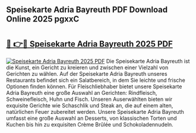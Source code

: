 ## Speisekarte Adria Bayreuth PDF Download Online 2025 pgxxC

# <h2><a href="http://gcea7rn.nevu.top/?p=Speisekarte+Adria+Bayreuth">🔗 👉🔴 Speisekarte Adria Bayreuth 2025 PDF</a></h2>

[![Speisekarte Adria Bayreuth 2025 PDF](https://i.imgur.com/dBaPXMq.png)](http://gcea7rn.nevu.top/?p=Speisekarte+Adria+Bayreuth)
Die Speisekarte Adria Bayreuth ist die Kunst, ein Gericht zu kreieren und zwischen einer Vielzahl von Gerichten zu wählen. Auf der Speisekarte Adria Bayreuth unseres Restaurants befindet sich ein Salatbereich, in dem Sie leichte und frische Optionen finden können. Für Fleischliebhaber bietet unsere Speisekarte Adria Bayreuth eine große Auswahl an Gerichten: Rindfleisch, Schweinefleisch, Huhn und Fisch. Unseren Auserwählten bieten wir exquisite Gerichte wie Schaschlik und Steak an, die auf einem alten, natürlichen Feuer zubereitet werden. Unsere Speisekarte Adria Bayreuth umfasst eine große Auswahl an Desserts, von klassischen Torten und Kuchen bis hin zu exquisiten Crème Brûlée und Schokoladennudeln.
